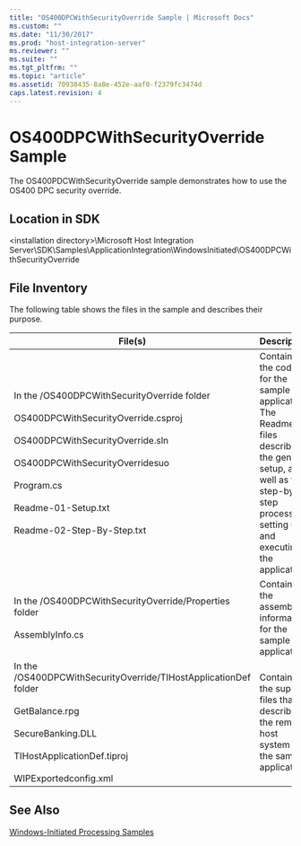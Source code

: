 ```yaml
---
title: "OS400DPCWithSecurityOverride Sample | Microsoft Docs"
ms.custom: ""
ms.date: "11/30/2017"
ms.prod: "host-integration-server"
ms.reviewer: ""
ms.suite: ""
ms.tgt_pltfrm: ""
ms.topic: "article"
ms.assetid: 70938435-8a8e-452e-aaf0-f2379fc3474d
caps.latest.revision: 4
---
```

# OS400DPCWithSecurityOverride Sample
The OS400PDCWithSecurityOverride sample demonstrates how to use the OS400 DPC security override.  
  
## Location in SDK  
 \<installation directory>\Microsoft Host Integration Server\SDK\Samples\ApplicationIntegration\WindowsInitiated\OS400DPCWithSecurityOverride  
  
## File Inventory  
 The following table shows the files in the sample and describes their purpose.  
  
|File(s)|Description|  
|---------------|-----------------|  
|In the /OS400DPCWithSecurityOverride folder<br /><br /> OS400DPCWithSecurityOverride.csproj<br /><br /> OS400DPCWithSecurityOverride.sln<br /><br /> OS400DPCWithSecurityOverridesuo<br /><br /> Program.cs<br /><br /> Readme-01-Setup.txt<br /><br /> Readme-02-Step-By-Step.txt|Contains the code for the sample application. The Readme files describe the general setup, as well as the step-by-step process of setting up and executing the application.|  
|In the /OS400DPCWithSecurityOverride/Properties folder<br /><br /> AssemblyInfo.cs|Contains the assembly information for the sample application.|  
|In the /OS400DPCWithSecurityOverride/TIHostApplicationDef folder<br /><br /> GetBalance.rpg<br /><br /> SecureBanking.DLL<br /><br /> TIHostApplicationDef.tiproj<br /><br /> WIPExportedconfig.xml|Contains the support files that describe the remote host system to the sample application.|  
  
## See Also  
 [Windows-Initiated Processing Samples](../core/windows-initiated-processing-samples.md)